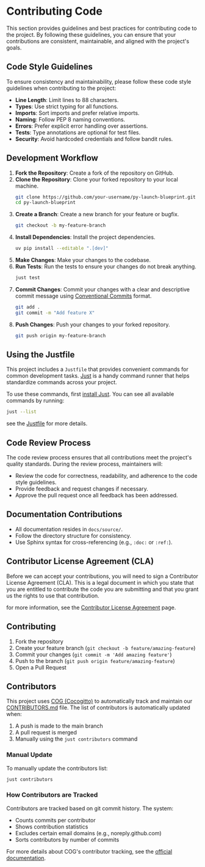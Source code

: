 # Contributing Code

 This section provides guidelines and best practices for contributing code to the project. By following these guidelines, you can ensure that your contributions are consistent, maintainable, and aligned with the project's goals.

## Code Style Guidelines

To ensure consistency and maintainability, please follow these code style guidelines when contributing to the project:

- **Line Length**: Limit lines to 88 characters.
- **Types**: Use strict typing for all functions.
- **Imports**: Sort imports and prefer relative imports.
- **Naming**: Follow PEP 8 naming conventions.
- **Errors**: Prefer explicit error handling over assertions.
- **Tests**: Type annotations are optional for test files.
- **Security**: Avoid hardcoded credentials and follow bandit rules.

## Development Workflow

1. **Fork the Repository**: Create a fork of the repository on GitHub.
2. **Clone the Repository**: Clone your forked repository to your local machine.
   ```bash
   git clone https://github.com/your-username/py-launch-blueprint.git
   cd py-launch-blueprint
   ```
3. **Create a Branch**: Create a new branch for your feature or bugfix.
   ```bash
   git checkout -b my-feature-branch
   ```
4. **Install Dependencies**: Install the project dependencies.
   ```bash
   uv pip install --editable ".[dev]"
   ```
5. **Make Changes**: Make your changes to the codebase.
6. **Run Tests**: Run the tests to ensure your changes do not break anything.
   ```bash
   just test
   ```
7. **Commit Changes**: Commit your changes with a clear and descriptive commit message using [Conventional Commits](https://www.conventionalcommits.org/) format.
   ```bash
   git add .
   git commit -m "Add feature X"
   ```
8. **Push Changes**: Push your changes to your forked repository.
   ```bash
   git push origin my-feature-branch
   ```

## Using the Justfile

This project includes a `Justfile` that provides convenient commands for common development tasks. [Just](https://github.com/casey/just) is a handy command runner that helps standardize commands across your project.

To use these commands, first [install Just](https://github.com/casey/just#installation). You can see all available commands by running:

```bash
just --list
```
see the [Justfile](../reference/cli_reference.md) for more details.

## Code Review Process

The code review process ensures that all contributions meet the project's quality standards. During the review process, maintainers will:

- Review the code for correctness, readability, and adherence to the code style guidelines.
- Provide feedback and request changes if necessary.
- Approve the pull request once all feedback has been addressed.

## Documentation Contributions

- All documentation resides in `docs/source/`.
- Follow the directory structure for consistency.
- Use Sphinx syntax for cross-referencing (e.g., `:doc:` or `:ref:`).

## Contributor License Agreement (CLA)

Before we can accept your contributions, you will need to sign a Contributor License Agreement (CLA). This is a legal document in which you state that you are entitled to contribute the code you are submitting and that you grant us the rights to use that contribution.

for more information, see the [Contributor License Agreement](../contributing/index.md#contributor-license-agreement-cla) page.

## Contributing

1. Fork the repository
2. Create your feature branch (`git checkout -b feature/amazing-feature`)
3. Commit your changes (`git commit -m 'Add amazing feature'`)
4. Push to the branch (`git push origin feature/amazing-feature`)
5. Open a Pull Request

## Contributors

This project uses [COG (Cocogitto)](https://github.com/cocogitto/cocogitto) to automatically track and maintain our [CONTRIBUTORS.md](CONTRIBUTORS.md) file. The list of contributors is automatically updated when:

1. A push is made to the main branch
2. A pull request is merged
3. Manually using the `just contributors` command

### Manual Update

To manually update the contributors list:

```bash
just contributors
```

### How Contributors are Tracked

Contributors are tracked based on git commit history. The system:
- Counts commits per contributor
- Shows contribution statistics
- Excludes certain email domains (e.g., noreply.github.com)
- Sorts contributors by number of commits

For more details about COG's contributor tracking, see the [official documentation](https://docs.cocogitto.io/).
